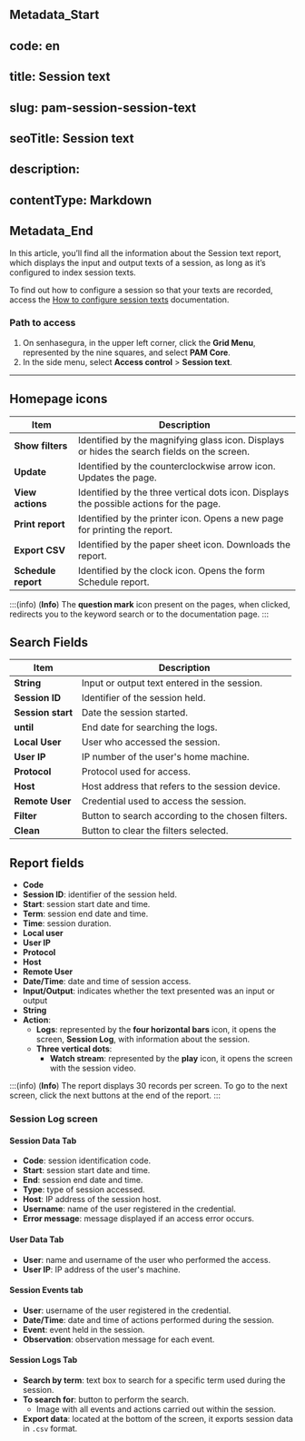 ## Metadata_Start 
## code: en
## title: Session text 
## slug: pam-session-session-text 
## seoTitle: Session text 
## description:  
## contentType: Markdown 
## Metadata_End
In this article, you’ll find all the information about the Session text report, which displays the input and output texts of a session, as long as it’s configured to index session texts.

To find out how to configure a session so that your texts are recorded, access the [How to configure session texts](/v3-32/docs/pam-session-how-to-configure-session-texts) documentation.

### Path to access

1. On senhasegura, in the upper left corner, click the **Grid Menu**, represented by the nine squares, and select **PAM Core**.
2. In the side menu, select **Access control** > **Session text**.

---
## Homepage icons
| **Item**| **Description**|
|----------|-----------------|
| **Show filters**| Identified by the magnifying glass icon. Displays or hides the search fields on the screen. |
| **Update**| Identified by the counterclockwise arrow icon. Updates the page. |
| **View actions**| Identified by the three vertical dots icon. Displays the possible actions for the page. |
| **Print report**| Identified by the printer icon. Opens a new page for printing the report. |
| **Export CSV**| Identified by the paper sheet icon. Downloads the report.|
| **Schedule report**  | Identified by the clock icon. Opens the form Schedule report.|

:::(info) (**Info**)
The **question mark** icon present on the pages, when clicked, redirects you to the keyword search or to the documentation page.
:::

## Search Fields
| **Item**| **Description**|
| ------------- | ---------------- |
| **String**        | Input or output text entered in the session.             |
| **Session ID**    | Identifier of the session held.                          |
| **Session start** | Date the session started.                                |
| **until**         | End date for searching the logs.                         |
| **Local User**    | User who accessed the session.                           |
| **User IP**       | IP number of the user's home machine.                    |
| **Protocol**      | Protocol used for access.                                |
| **Host**          | Host address that refers to the session device.          |
| **Remote User**   | Credential used to access the session.                   |
| **Filter**        | Button to search according to the chosen filters.        |
| **Clean**      | Button to clear the filters selected.                    |

## Report fields

* **Code**
* **Session ID**: identifier of the session held.
* **Start**: session start date and time.
* **Term**: session end date and time.
* **Time**: session duration.
* **Local user**
* **User IP**
* **Protocol**
* **Host**
* **Remote User**
* **Date/Time**: date and time of session access.
* **Input/Output**: indicates whether the text presented was an input or output 
* **String**
* **Action**:
    * **Logs**: represented by the **four horizontal bars** icon, it opens the screen, **Session Log**, with information about the session.
    * **Three vertical dots**:
        * **Watch stream**: represented by the **play** icon, it opens the screen with the session video.

:::(info) (**Info**)
The report displays 30 records per screen. To go to the next screen, click  the next buttons at the end of the report.
:::

### Session Log screen
#### Session Data Tab

* **Code**: session identification code.
* **Start**: session start date and time.
* **End**: session end date and time.
* **Type**: type of session accessed.
* **Host**: IP address of the session host.
* **Username**: name of the user registered in the credential.
* **Error message**: message displayed if an access error occurs.

#### User Data Tab
* **User**: name and username of the user who performed the access.
* **User IP**: IP address of the user's machine.

#### Session Events tab

* **User**: username of the user registered in the credential.
* **Date/Time**: date and time of actions performed during the session.
* **Event**: event held in the session.
* **Observation**: observation message for each event.

#### Session Logs Tab

* **Search by term**: text box to search for a specific term used during the session.
* **To search for**: button to perform the search.
    * Image with all events and actions carried out within the session.
* **Export data**: located at the bottom of the screen, it exports session data in `.csv` format.
